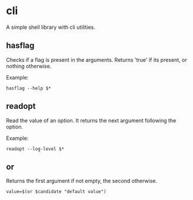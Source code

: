 # cli 

A simple shell library with cli utilities.

## hasflag
 Checks if a flag is present in the arguments. Returns 'true' if its present, or nothing otherwise.
 
Example:
    
    hasflag --help $*
    
## readopt
Read the value of an option. It returns the next argument following the option.

Example:
    
    readopt --log-level $*

## or
Returns the first argument if not empty, the second otherwise.

    value=$(or $candidate "default value")

